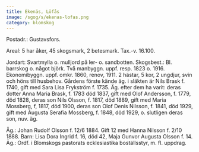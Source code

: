 ```yaml
---
title: Ekenäs, Löfås
image: /sgog/s/ekenas-lofas.png
category: blomskog
---
```


Postadr.: Gustavsfors.

Areal: 5 har åker, 45 skogsmark, 2 betesmark. Tax.-v. 16.100.

Jordart: Svartmylla o. mulljord på ler- o. sandbotten. Skogsbest.: Bl. barrskog
o. något björk. Två manbyggn. uppf. resp. 1823 o. 1916. Ekonomibyggn. uppf.
omkr. 1860, renov, 1911. 2 hästar, 5 kor, 2 ungdjur, svin och höns till
husbehov. Gårdens förste kände äg. i släkten är Nils Brask f. 1740, gift med
Sara Lisa Frykström f. 1735. Äg. efter dem ha varit: deras dotter Anna Maria
Brask, f. 1783 död 1837, gift med Olof Andersson, f. 1779, död 1828, deras son
Nils Olsson, f. 1817, död 1889, gift med Maria Mossberg, f, 1817, död 1900,
deras son Olof Denis Nilsson, f. 1841, död 1929, gift med Augusta Serafia
Mossberg, f. 1848, död 1929, o. slutligen deras son, nuv. äg.

Äg.: Johan Rudolf Olsson f. 12/6 1884. Gift 12 med Hanna Nilsson f. 2/10 1888.
Barn: Lisa Dora Ingrid f. 16, död 42, Maja Gunvor Augusta Olsson f. 14. Äg.:
Ordf. i Blomskogs pastorats ecklesiastika boställsstyr, m. fl. uppdrag.
